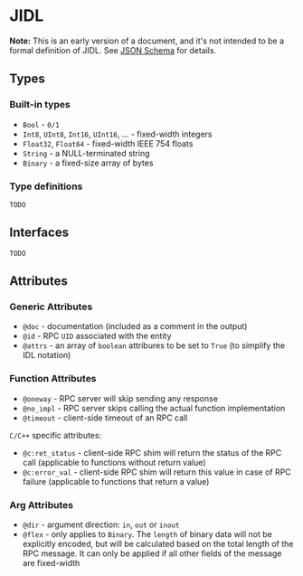 # JIDL

**Note:** This is an early version of a document, and it's not intended to be a formal definition of JIDL. See [JSON Schema](../jidl.schema.json) for details.

## Types

### Built-in types

- `Bool` - `0/1`
- `Int8`, `UInt8`, `Int16`, `UInt16`, ... - fixed-width integers
- `Float32`, `Float64` - fixed-width IEEE 754 floats
- `String` - a NULL-terminated string
- `Binary` - a fixed-size array of bytes

### Type definitions

`TODO`

## Interfaces

`TODO`

## Attributes

### Generic Attributes

- `@doc` - documentation (included as a comment in the output)
- `@id` - RPC `UID` associated with the entity
- `@attrs` - an array of `boolean` attribures to be set to `True` (to simplify the IDL notation)

### Function Attributes

- `@oneway` - RPC server will skip sending any response
- `@no_impl` - RPC server skips calling the actual function implementation
- `@timeout` - client-side timeout of an RPC call

`C/C++` specific attributes:

- `@c:ret_status` - client-side RPC shim will return the status of the RPC call (applicable to functions without return value)
- `@c:error_val` - client-side RPC shim will return this value in case of RPC failure (applicable to functions that return a value)

### Arg Attributes

- `@dir` - argument direction: `in`, `out` or `inout`
- `@flex` - only applies to `Binary`. The `length` of binary data will not be explicitly encoded, but will be calculated based on the total length of the RPC message. It can only be applied if all other fields of the message are fixed-width
